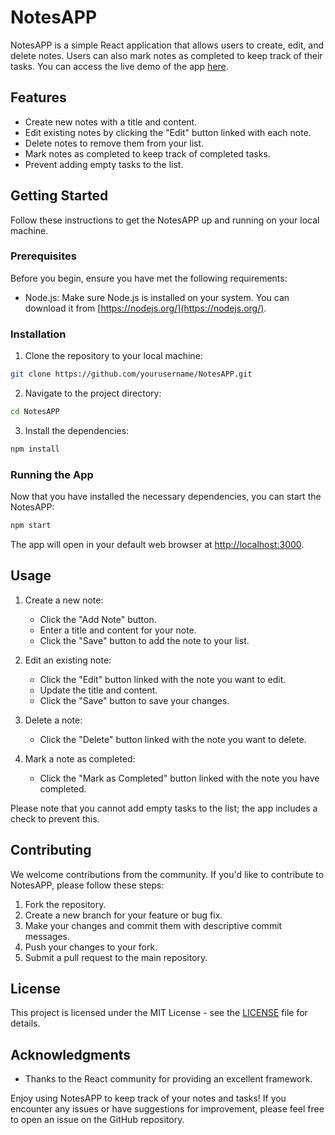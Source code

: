 # NotesAPP

NotesAPP is a simple React application that allows users to create, edit, and delete notes. Users can also mark notes as completed to keep track of their tasks. You can access the live demo of the app [here](https://coderacademics.github.io/NotesApp/).

## Features

- Create new notes with a title and content.
- Edit existing notes by clicking the "Edit" button linked with each note.
- Delete notes to remove them from your list.
- Mark notes as completed to keep track of completed tasks.
- Prevent adding empty tasks to the list.

## Getting Started

Follow these instructions to get the NotesAPP up and running on your local machine.

### Prerequisites

Before you begin, ensure you have met the following requirements:

- Node.js: Make sure Node.js is installed on your system. You can download it from [https://nodejs.org/](https://nodejs.org/).

### Installation

1. Clone the repository to your local machine:

```bash
git clone https://github.com/yourusername/NotesAPP.git
```

2. Navigate to the project directory:

```bash
cd NotesAPP
```

3. Install the dependencies:

```bash
npm install
```

### Running the App

Now that you have installed the necessary dependencies, you can start the NotesAPP:

```bash
npm start
```

The app will open in your default web browser at [http://localhost:3000](http://localhost:3000).

## Usage

1. Create a new note:
   - Click the "Add Note" button.
   - Enter a title and content for your note.
   - Click the "Save" button to add the note to your list.

2. Edit an existing note:
   - Click the "Edit" button linked with the note you want to edit.
   - Update the title and content.
   - Click the "Save" button to save your changes.

3. Delete a note:
   - Click the "Delete" button linked with the note you want to delete.

4. Mark a note as completed:
   - Click the "Mark as Completed" button linked with the note you have completed.

Please note that you cannot add empty tasks to the list; the app includes a check to prevent this.

## Contributing

We welcome contributions from the community. If you'd like to contribute to NotesAPP, please follow these steps:

1. Fork the repository.
2. Create a new branch for your feature or bug fix.
3. Make your changes and commit them with descriptive commit messages.
4. Push your changes to your fork.
5. Submit a pull request to the main repository.

## License

This project is licensed under the MIT License - see the [LICENSE](LICENSE) file for details.

## Acknowledgments

- Thanks to the React community for providing an excellent framework.

Enjoy using NotesAPP to keep track of your notes and tasks! If you encounter any issues or have suggestions for improvement, please feel free to open an issue on the GitHub repository.